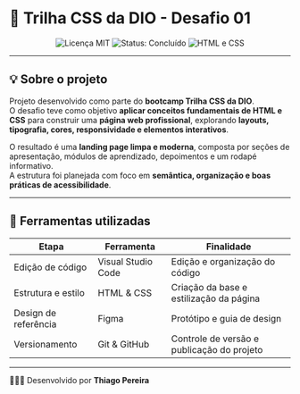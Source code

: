 # 🎨 Trilha CSS da DIO - Desafio 01  

<p align="center">
  <img src="https://img.shields.io/badge/License-MIT-yellow.svg" alt="Licença MIT"/>
  <img src="https://img.shields.io/badge/status-concluído-brightgreen" alt="Status: Concluído"/>
  <img src="https://img.shields.io/badge/feito%20com-HTML%20%26%20CSS-orange" alt="HTML e CSS"/>
</p>

---

## 💡 Sobre o projeto  

Projeto desenvolvido como parte do **bootcamp Trilha CSS da DIO**.  
O desafio teve como objetivo **aplicar conceitos fundamentais de HTML e CSS** para construir uma **página web profissional**, explorando **layouts, tipografia, cores, responsividade e elementos interativos**.  

O resultado é uma **landing page limpa e moderna**, composta por seções de apresentação, módulos de aprendizado, depoimentos e um rodapé informativo.  
A estrutura foi planejada com foco em **semântica, organização e boas práticas de acessibilidade**.

---

## 🧠 Ferramentas utilizadas  

| Etapa | Ferramenta | Finalidade |
|-------|-------------|--------|
| Edição de código | Visual Studio Code | Edição e organização do código |
| Estrutura e estilo | HTML & CSS | Criação da base e estilização da página |
| Design de referência | Figma | Protótipo e guia de design |
| Versionamento | Git & GitHub | Controle de versão e publicação do projeto |

---

👨🏾‍💻 Desenvolvido por **Thiago Pereira**
